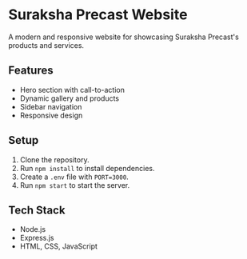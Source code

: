 # Suraksha Precast Website

A modern and responsive website for showcasing Suraksha Precast's products and services.

## Features
- Hero section with call-to-action
- Dynamic gallery and products
- Sidebar navigation
- Responsive design

## Setup
1. Clone the repository.
2. Run `npm install` to install dependencies.
3. Create a `.env` file with `PORT=3000`.
4. Run `npm start` to start the server.

## Tech Stack
- Node.js
- Express.js
- HTML, CSS, JavaScript
